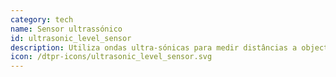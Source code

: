 ```yaml
---
category: tech
name: Sensor ultrassónico
id: ultrasonic_level_sensor
description: Utiliza ondas ultra-sónicas para medir distâncias a objectos. O sensor emite uma onda ultra-sónica e recebe a onda reflectida pelo objeto. A distância é calculada utilizando o tempo entre a emissão e a receção.
icon: /dtpr-icons/ultrasonic_level_sensor.svg
---
```

